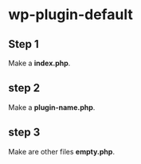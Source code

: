 # wp-plugin-default

## Step 1
Make a **index.php**.

## step 2
Make a **plugin-name.php**.

## step 3
Make are other files **empty.php**.
